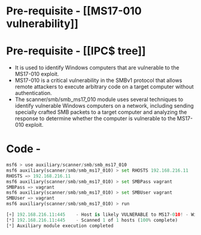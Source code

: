 # Pre-requisite - [[MS17-010 vulnerability]]
# Pre-requisite - [[IPC$ tree]]
- It is used to identify Windows computers that are vulnerable to the MS17-010 exploit.
- MS17-010 is a critical vulnerability in the SMBv1 protocol that allows remote attackers to execute arbitrary code on a target computer without authentication.
- The scanner/smb/smb_ms17_010 module uses several techniques to identify vulnerable Windows computers on a network, including sending specially crafted SMB packets to a target computer and analyzing the response to determine whether the computer is vulnerable to the MS17-010 exploit.
# Code - 
```python
msf6 > use auxiliary/scanner/smb/smb_ms17_010
msf6 auxiliary(scanner/smb/smb_ms17_010) > set RHOSTS 192.168.216.11
RHOSTS => 192.168.216.11
msf6 auxiliary(scanner/smb/smb_ms17_010) > set SMBPass vagrant
SMBPass => vagrant
msf6 auxiliary(scanner/smb/smb_ms17_010) > set SMBUser vagrant
SMBUser => vagrant
msf6 auxiliary(scanner/smb/smb_ms17_010) > run

[+] 192.168.216.11:445    - Host is likely VULNERABLE to MS17-010! - Windows Server 2008 R2 Standard 7601 Service Pack 1 x64 (64-bit)
[*] 192.168.216.11:445    - Scanned 1 of 1 hosts (100% complete)
[*] Auxiliary module execution completed

```